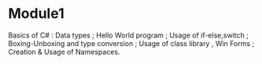 # Module1
Basics of C# : 
Data types ;
Hello World program ;
Usage of if-else,switch ;
Boxing-Unboxing and type conversion ;
Usage of class library , Win Forms ;
Creation & Usage of Namespaces.
